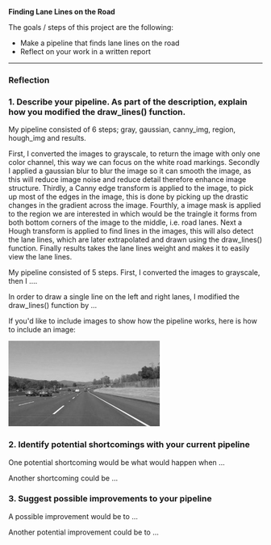 
**Finding Lane Lines on the Road**

The goals / steps of this project are the following:
* Make a pipeline that finds lane lines on the road
* Reflect on your work in a written report


[//]: # (Image References)

[image1]: ./examples/grayscale.jpg "Grayscale"

---

### Reflection

### 1. Describe your pipeline. As part of the description, explain how you modified the draw_lines() function.

My pipeline consisted of 6 steps; gray, gaussian, canny_img, region, hough_img and results.

First, I converted the images to grayscale, to return the image with only one color channel, this way we can focus on the white road markings.
Secondly I applied a gaussian blur to blur the image so it can smooth the image, as this will reduce image noise and reduce detail therefore enhance image structure.
Thirdly, a Canny edge transform is applied to the image, to pick up most of the edges in the image, this is done by picking up the drastic changes in the gradient across the image.
Fourthly, a image mask is applied to the region we are interested in which would be the traingle it forms from both bottom corners of the image to the middle, i.e. road lanes.
Next a Hough transform is applied to find lines in the images, this will also detect the lane lines, which are later extrapolated and drawn using the draw_lines() function.
Finally results takes the lane lines weight and makes it to easily view the lane lines.

My pipeline consisted of 5 steps. First, I converted the images to grayscale, then I ....

In order to draw a single line on the left and right lanes, I modified the draw_lines() function by ...

If you'd like to include images to show how the pipeline works, here is how to include an image:

![alt text][image1]


### 2. Identify potential shortcomings with your current pipeline


One potential shortcoming would be what would happen when ...

Another shortcoming could be ...


### 3. Suggest possible improvements to your pipeline

A possible improvement would be to ...

Another potential improvement could be to ...
